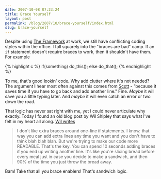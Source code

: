 ```yaml
---
date: 2007-10-08 07:23:24
title: Brace Yourself
layout: post
permalink: /blog/2007/10/brace-yourself/index.html
slug: brace-yourself
---
```

Despite using [The Framework](http://code.google.com/p/simple-php-framework/)
at work, we still have conflicting coding styles within the office. I fall
squarely into the "braces are bad" camp. If an `if` statement
doesn't require braces to work, then it shouldn't have them. For example

{% highlight c %}
if(something)
    do_this();
else
    do_that();
{% endhighlight %}

To me, that's good lookin' code. Why add clutter where it's not needed? The
argument I hear most often against this comes from
[Scott](http://sitening.com/about/scott/) - "because it saves time if you have
to go back and add another line." Fine. _Maybe_ it will save you a little
typing later. And _maybe_ it will even catch an error or two down the road.

That logic has never sat right with me, yet I could never articulate why
exactly. Today I found an old blog post by Wil Shipley that says what I've
felt in my heart all along. [Wil writes](http://www.wilshipley.com/blog/2005/07/pimp-my-code-part-3-gradient.html)

> I don't like extra braces around one-line if statements. I know,
> that way you can add extra lines any time you want and you don't have to think
> blah blah blah. But we're trying to make our code more READABLE. That's the
> key. You can spend 10 seconds adding braces if you end up writing another
> line. It's like you're slicing bread before every meal just in case you decide
> to make a sandwich, and then 90% of the time you just throw the bread
> away.

Bam! Take that all you brace enablers! That's sandwich logic.